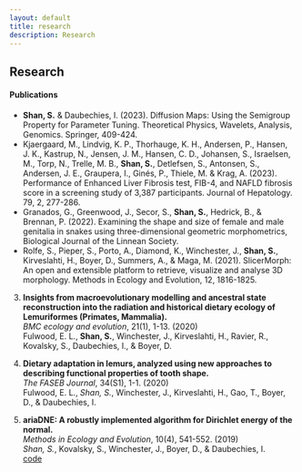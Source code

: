 ```yaml
---
layout: default
title: research
description: Research
---
```

## Research

#### Publications

* **Shan, S.** & Daubechies, I. (2023). Diffusion Maps: Using the Semigroup Property for Parameter Tuning. Theoretical Physics, Wavelets, Analysis, Genomics. Springer, 409-424.
* Kjaergaard, M., Lindvig, K. P., Thorhauge, K. H., Andersen, P., Hansen, J. K., Kastrup, N., Jensen, J. M., Hansen, C. D., Johansen, S., Israelsen, M., Torp, N., Trelle, M. B., **Shan, S.**, Detlefsen, S., Antonsen, S., Andersen, J. E., Graupera, I., Ginés, P., Thiele, M. & Krag, A. (2023). Performance of Enhanced Liver Fibrosis test, FIB-4, and NAFLD fibrosis score in a screening study of 3,387 participants. Journal of Hepatology. 79, 2, 277-286.
* Granados, G., Greenwood, J., Secor, S., **Shan, S.**, Hedrick, B., \& Brennan, P. (2022). Examining the shape and size of female and male genitalia in snakes using three-dimensional geometric morphometrics, Biological Journal of the Linnean Society. 
* Rolfe, S., Pieper, S., Porto, A., Diamond, K., Winchester, J., **Shan, S.**, Kirveslahti, H., Boyer, D., Summers, A., \& Maga, M. (2021). SlicerMorph: An open and extensible platform to retrieve, visualize and analyse 3D morphology. Methods in Ecology and Evolution, 12, 1816-1825.

3. **Insights from macroevolutionary modelling and ancestral state reconstruction into the radiation and historical dietary ecology of Lemuriformes (Primates, Mammalia).** <br />
*BMC ecology and evolution*, 21(1), 1-13. (2020) <br />
Fulwood, E. L., **Shan, S.**, Winchester, J., Kirveslahti, H., Ravier, R., Kovalsky, S., Daubechies, I., & Boyer, D.<br />

2. **Dietary adaptation in lemurs, analyzed using new approaches to describing functional properties of tooth shape.** <br />
*The FASEB Journal*, 34(S1), 1-1. (2020) <br />
Fulwood, E. L., *Shan, S.*, Winchester, J., Kirveslahti, H., Gao, T., Boyer, D., & Daubechies, I. <br />

1. **ariaDNE: A robustly implemented algorithm for Dirichlet energy of the normal.** <br />
*Methods in Ecology and Evolution*, 10(4), 541-552. (2019) <br />
*Shan, S.*, Kovalsky, S., Winchester, J., Boyer, D., & Daubechies, I. <br />
[code](/articles/ariadne.html)

<br />
<br />
<br />
<br />
<br />

